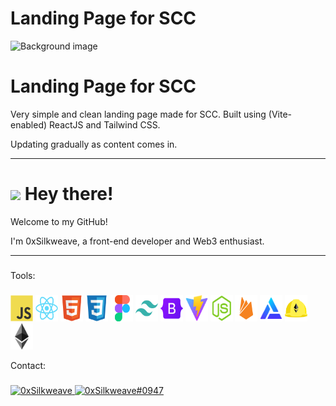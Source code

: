 # Landing Page for SCC

<img src="./background.jpg" alt="Background image">

<h1>Landing Page for SCC</h1>

Very simple and clean landing page made for SCC. Built using (Vite-enabled) ReactJS and Tailwind CSS.

Updating gradually as content comes in.

---

<h1><img src="https://emojis.slackmojis.com/emojis/images/1643514974/10003/catjam.gif?1643514974" width="30"/> Hey there!</h1>


<p>Welcome to my GitHub!</br>

I'm 0xSilkweave, a front-end developer and Web3 enthusiast. 

---

###

<p align="left">Tools:</p>

###

<div align="left">
<a href="https://developer.mozilla.org/en-US/docs/Web/JavaScript" target="_blank" rel="noreferrer"><img src="https://github.com/0xSilkweave/0xSilkweave/raw/main/logos/javascript-original.svg" width="36" height="42" alt="JavaScript" /></a>
<a href="https://reactjs.org/" target="_blank" rel="noreferrer"><img src="https://github.com/0xSilkweave/0xSilkweave/raw/main/logos/react-colored.svg" width="36" height="42" alt="React" /></a>
<a href="https://developer.mozilla.org/en-US/docs/Glossary/HTML5" target="_blank" rel="noreferrer"><img src="https://github.com/0xSilkweave/0xSilkweave/raw/main/logos/html5-original.svg" width="36" height="42" alt="HTML5" /></a>
<a href="https://www.w3.org/TR/CSS/#css" target="_blank" rel="noreferrer"><img src="https://github.com/0xSilkweave/0xSilkweave/raw/main/logos/css3-original.svg" width="36" height="42" alt="CSS3" /></a>
<a href="https://www.figma.com/" target="_blank" rel="noreferrer"><img src="https://github.com/0xSilkweave/0xSilkweave/raw/main/logos/figma-colored.svg" width="36" height="42" alt="Figma" /></a>
<a href="https://tailwindcss.com/" target="_blank" rel="noreferrer"><img src="https://github.com/0xSilkweave/0xSilkweave/raw/main/logos/tailwindcss-colored.svg" width="36" height="42" alt="TailwindCSS" /></a>
<a href="https://getbootstrap.com/" target="_blank" rel="noreferrer"><img src="https://github.com/0xSilkweave/0xSilkweave/raw/main/logos/bootstrap-original.svg" width="36" height="42" alt="Bootstrap" /></a>
<a href="https://vitejs.dev/" target="_blank" rel="noreferrer"><img src="https://github.com/0xSilkweave/0xSilkweave/raw/main/logos/vite.svg" width="36" height="42" alt="Vite" /></a>
<a href="https://nodejs.org/en/" target="_blank" rel="noreferrer"><img src="https://github.com/0xSilkweave/0xSilkweave/raw/main/logos/nodejs-colored.svg" width="36" height="42" alt="NodeJS" /></a>
<a href="https://firebase.google.com/" target="_blank" rel="noreferrer"><img src="https://github.com/0xSilkweave/0xSilkweave/raw/main/logos/firebase-colored.svg" width="36" height="42" alt="Firebase" /></a>
<a href="https://docs.alchemy.com/alchemy/documentation/alchemy-web3" target="_blank" rel="noreferrer"><img src="https://github.com/0xSilkweave/0xSilkweave/raw/main/logos/alchemy-colored.svg" width="36" height="42" alt="Alchemy" /></a>
<a href="https://hardhat.org/" target="_blank" rel="noreferrer"><img src="https://github.com/0xSilkweave/0xSilkweave/raw/main/logos/hardhat-colored.svg" width="36" height="42" alt="Hardhat" /></a>
<a href="https://ethereum.org/en/" target="_blank" rel="noreferrer"><img src="https://github.com/0xSilkweave/0xSilkweave/raw/main/logos/ethereum-colored.svg" width="36" height="42" alt="Ethereum" /></a>
</div>

<p align="left">Contact:</p>

###
<div align="left">
  <a href="https://twitter.com/0xSilkweave" target="_blank">
    <img src="https://img.shields.io/static/v1?message=Twitter&logo=twitter&label=&color=1DA1F2&logoColor=white&labelColor=&style=for-the-badge" height="35" alt="0xSilkweave"  />
  </a>
  <a href="https://discordapp.com/users/0xSilkweave#0947" target="_blank">
    <img src="https://img.shields.io/static/v1?message=Discord&logo=discord&label=&color=7289DA&logoColor=white&labelColor=&style=for-the-badge" height="35" alt="0xSilkweave#0947"  />
  </a>
</div>

###
